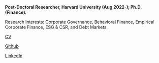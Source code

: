 **Post-Doctoral Researcher, Harvard University (Aug 2022-); Ph.D. (Finance).**

Research Interests: Corporate Governance, Behavioral Finance, Empirical Corporate Finance, ESG & CSR, and Debt Markets.

[CV](/pdf/CV_July2022.pdf) 

[Github](https://github.com/aswanijeet1412)

[LinkedIn](https://www.linkedin.com/in/jitendra-aswani-72800216/)
